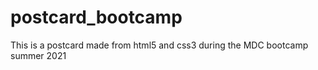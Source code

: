 # postcard_bootcamp
 This is a postcard made from html5 and css3 during the MDC bootcamp summer 2021
